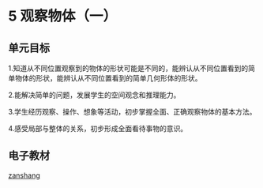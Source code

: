 # 5 观察物体（一）

## 单元目标

1.知道从不同位置观察到的物体的形状可能是不同的，能辨认从不同位置看到的简单物体的形状，能辨认从不同位置看到的简单几何形体的形状。

2.能解决简单的问题，发展学生的空间观念和推理能力。

3.学生经历观察、操作、想象等活动，初步掌握全面、正确观察物体的基本方法。

4.感受局部与整体的关系，初步形成全面看待事物的意识。

## 电子教材

<Ebook grade="xxsx2a" :pages="68" :paged="71" ></Ebook>

[zanshang](../res/zanshang.md ':include')